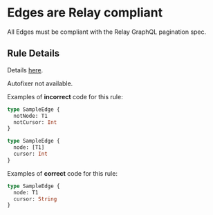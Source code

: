 # Edges are Relay compliant

All Edges must be compliant with the Relay GraphQL pagination spec.

## Rule Details

Details [here](https://relay.dev/graphql/connections.htm#sec-Edge-Types).

Autofixer not available.

Examples of **incorrect** code for this rule:

```graphql
type SampleEdge {
  notNode: T1
  notCursor: Int
}
```

```graphql
type SampleEdge {
  node: [T1]
  cursor: Int
}
```

Examples of **correct** code for this rule:

```graphql
type SampleEdge {
  node: T1
  cursor: String
}
```